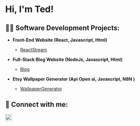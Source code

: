 <h1>Hi, I'm Ted! </h1>

<h2>👨‍💻 Software Development Projects:</h2>


- <b>Front-End Website (React, Javascript, Html)</b>
  - [ReactStream](https://github.com/TedBradleyPolicarpe/Projet-streaming-) </i>

- <b>Full-Stack Blog Website (NodeJs, Javascript, Html)</b>
  - [Blog](https://github.com/TedBradleyPolicarpe/Projet-streaming-) </i>

- <b>Etsy Wallpaper Generator (Api Open ai, Javascript, N8N )</b>
  - [WallpaperGenerator](https://github.com/TedBradleyPolicarpe/Blog-Full-stack) </i>


<h2> 🤳 Connect with me:</h2>


[<img align="left" alt="JoshMadakor | LinkedIn" width="22px" src="https://cdn.jsdelivr.net/npm/simple-icons@v3/icons/linkedin.svg" />][linkedin]



[linkedin]: https://www.linkedin.com/in/ted-bradley-policarpe-a812a51b2/

<!--
**joshmadakor1/joshmadakor1** is a ✨ _special_ ✨ repository because its `README.md` (this file) appears on your GitHub profile.

Here are some ideas to get you started:

- 🔭 I’m currently working on ...
- 🌱 I’m currently learning ...
- 👯 I’m looking to collaborate on ...
- 🤔 I’m looking for help with ...
- 💬 Ask me about ...
- 📫 How to reach me: ...
- 😄 Pronouns: ...
- ⚡ Fun fact: ...
-->
